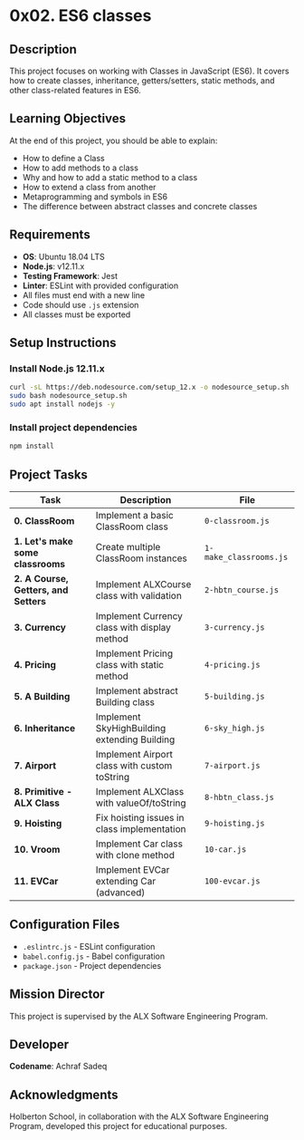 # 0x02. ES6 classes

## Description
This project focuses on working with Classes in JavaScript (ES6). It covers how to create classes, inheritance, getters/setters, static methods, and other class-related features in ES6.

## Learning Objectives
At the end of this project, you should be able to explain:
- How to define a Class
- How to add methods to a class
- Why and how to add a static method to a class
- How to extend a class from another
- Metaprogramming and symbols in ES6
- The difference between abstract classes and concrete classes

## Requirements
- **OS**: Ubuntu 18.04 LTS
- **Node.js**: v12.11.x
- **Testing Framework**: Jest
- **Linter**: ESLint with provided configuration
- All files must end with a new line
- Code should use `.js` extension
- All classes must be exported

## Setup Instructions

### Install Node.js 12.11.x
```bash
curl -sL https://deb.nodesource.com/setup_12.x -o nodesource_setup.sh
sudo bash nodesource_setup.sh
sudo apt install nodejs -y
```

### Install project dependencies
```bash
npm install
```

## Project Tasks

| **Task** | **Description** | **File** |
|----------|----------------|----------|
| **0. ClassRoom** | Implement a basic ClassRoom class | `0-classroom.js` |
| **1. Let's make some classrooms** | Create multiple ClassRoom instances | `1-make_classrooms.js` |
| **2. A Course, Getters, and Setters** | Implement ALXCourse class with validation | `2-hbtn_course.js` |
| **3. Currency** | Implement Currency class with display method | `3-currency.js` |
| **4. Pricing** | Implement Pricing class with static method | `4-pricing.js` |
| **5. A Building** | Implement abstract Building class | `5-building.js` |
| **6. Inheritance** | Implement SkyHighBuilding extending Building | `6-sky_high.js` |
| **7. Airport** | Implement Airport class with custom toString | `7-airport.js` |
| **8. Primitive - ALX Class** | Implement ALXClass with valueOf/toString | `8-hbtn_class.js` |
| **9. Hoisting** | Fix hoisting issues in class implementation | `9-hoisting.js` |
| **10. Vroom** | Implement Car class with clone method | `10-car.js` |
| **11. EVCar** | Implement EVCar extending Car (advanced) | `100-evcar.js` |

## Configuration Files
- `.eslintrc.js` - ESLint configuration
- `babel.config.js` - Babel configuration
- `package.json` - Project dependencies

## Mission Director
This project is supervised by the ALX Software Engineering Program.

## Developer
**Codename**: Achraf Sadeq

## Acknowledgments
Holberton School, in collaboration with the ALX Software Engineering Program, developed this project for educational purposes.
